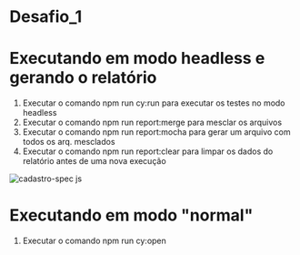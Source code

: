 ﻿# Desafio_1

# Executando em modo headless e gerando o relatório 
1) Executar o comando npm run cy:run para executar os testes no modo headless 
2) Executar o comando npm run report:merge para mesclar os arquivos 
3) Executar o comando npm run report:mocha para gerar um arquivo com todos os arq. mesclados
4) Executar o comando npm run report:clear para limpar os dados do relatório antes de uma nova execução 

![cadastro-spec js](https://user-images.githubusercontent.com/74922991/144759516-ffb19130-f49f-4875-acf3-bca86df827fb.gif)

# Executando em modo "normal"

1) Executar o comando npm run cy:open 
